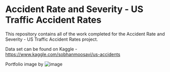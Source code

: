 # Accident Rate and Severity - US Traffic Accident Rates
This repository contains all of the work completed for the Accident Rate and Severity - US Traffic Accident Rates project. 

Data set can be found on Kaggle - https://www.kaggle.com/sobhanmoosavi/us-accidents

Portfolio image by ![image](https://user-images.githubusercontent.com/48367764/124679179-9bc1fe80-de89-11eb-9d11-876eacb00f3d.png)


